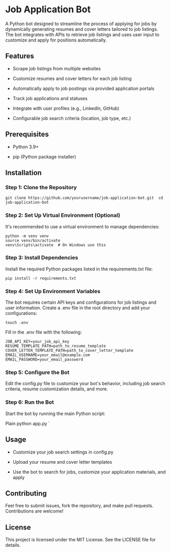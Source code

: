 Job Application Bot
===================

A Python bot designed to streamline the process of applying for jobs by dynamically generating resumes and cover letters tailored to job listings. The bot integrates with APIs to retrieve job listings and uses user input to customize and apply for positions automatically.

Features
--------

*   Scrape job listings from multiple websites
    
*   Customize resumes and cover letters for each job listing
    
*   Automatically apply to job postings via provided application portals
    
*   Track job applications and statuses
    
*   Integrate with user profiles (e.g., LinkedIn, GitHub)
    
*   Configurable job search criteria (location, job type, etc.)
    

Prerequisites
-------------

*   Python 3.9+
    
*   pip (Python package installer)
    

Installation
------------

### Step 1: Clone the Repository

```   
git clone https://github.com/yourusername/job-application-bot.git  cd job-application-bot
```

### Step 2: Set Up Virtual Environment (Optional)

It's recommended to use a virtual environment to manage dependencies:

```
python -m venv venv  
source venv/bin/activate    
venv\Scripts\activate  # On Windows use this
```

### Step 3: Install Dependencies

Install the required Python packages listed in the requirements.txt file:

```
pip install -r requirements.txt   
```

### Step 4: Set Up Environment Variables

The bot requires certain API keys and configurations for job listings and user information. Create a .env file in the root directory and add your configurations:

```
touch .env 
```

Fill in the .env file with the following:

```
JOB_API_KEY=your_job_api_key  RESUME_TEMPLATE_PATH=path_to_resume_template  COVER_LETTER_TEMPLATE_PATH=path_to_cover_letter_template  EMAIL_USERNAME=your_email@example.com  EMAIL_PASSWORD=your_email_password 
```

### Step 5: Configure the Bot

Edit the config.py file to customize your bot's behavior, including job search criteria, resume customization details, and more.

### Step 6: Run the Bot

Start the bot by running the main Python script:

Plain    python app.py   `

Usage
-----

*   Customize your job search settings in config.py
    
*   Upload your resume and cover letter templates
    
*   Use the bot to search for jobs, customize your application materials, and apply
    

Contributing
------------

Feel free to submit issues, fork the repository, and make pull requests. Contributions are welcome!

License
-------

This project is licensed under the MIT License. See the LICENSE file for details.